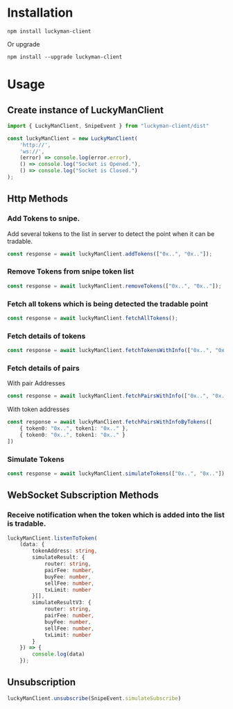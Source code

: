 # Installation
```cli
npm install luckyman-client
```
Or upgrade
```cli
npm install --upgrade luckyman-client
```
# Usage
## Create instance of LuckyManClient
```typescript
import { LuckyManClient, SnipeEvent } from "luckyman-client/dist"

const luckyManClient = new LuckyManClient(
    'http://',
    'ws://',
    (error) => console.log(error.error),
    () => console.log("Socket is Opened."),
    () => console.log("Socket is Closed.")
);
```
## Http Methods
### Add Tokens to snipe.
Add several tokens to the list in server to detect the point when it can be tradable.
```typescript
const response = await luckyManClient.addTokens(["0x..", "0x.."]);
```
### Remove Tokens from snipe token list
```typescript
const response = await luckyManClient.removeTokens(["0x..", "0x.."]);
```
### Fetch all tokens which is being detected the tradable point
```typescript
const response = await luckyManClient.fetchAllTokens();
```
### Fetch details of tokens
```typescript
const response = await luckyManClient.fetchTokensWithInfo(["0x..", "0x..]);
```
### Fetch details of pairs
With pair Addresses
```typescript
const response = await luckyManClient.fetchPairsWithInfo(["0x..", "0x.."]);
```
With token addresses
```typescript
const response = await luckyManClient.fetchPairsWithInfoByTokens([
    { token0: "0x..", token1: "0x.." },
    { token0: "0x..", token1: "0x.." }
])
```
### Simulate Tokens
```typescript
const response = await luckyManClient.simulateTokens(["0x..", "0x.."]);
```
## WebSocket Subscription Methods
### Receive notification when the token which is added into the list is tradable.
``` typescript
luckyManClient.listenToToken(
    (data: {
        tokenAddress: string,
        simulateResult: {
            router: string,
            pairFee: number,
            buyFee: number,
            sellFee: number,
            txLimit: number
        }[],
        simulateResultV3: {
            router: string,
            pairFee: number,
            buyFee: number,
            sellFee: number,
            txLimit: number
        }
    }) => {
        console.log(data)
    });
```
## Unsubscription
```typescript
luckyManClient.unsubscribe(SnipeEvent.simulateSubscribe)
```
